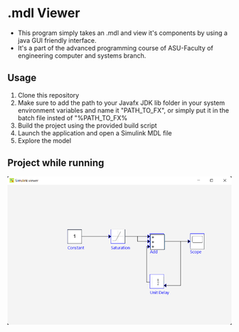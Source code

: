 # .mdl Viewer

- This program simply takes an .mdl and view it's components by using a java GUI friendly interface.
- It's a part of the advanced programming course of ASU-Faculty of engineering computer and systems branch.
<h2>Usage</h2>
<ol>
  <li>Clone this repository</li>
  <li>Make sure to add the path to your Javafx JDK lib folder in your system environment variables and name it "PATH_TO_FX", or simply put it in the batch file insted of "%PATH_TO_FX%</li>
  <li>Build the project using the provided build script</li>
  <li>Launch the application and open a Simulink MDL file</li>
  <li>Explore the model</li>
</ol>
<h2>Project while running</h2>
<img src="/src/Assets/Project.png" alt="Image Description">

